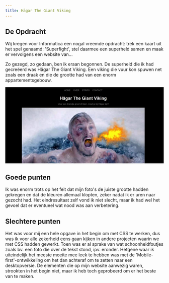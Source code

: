 ```yaml
---
title: Hägar The Giant Viking
---
```


## De Opdracht

Wij kregen voor Informatica een nogal vreemde opdracht: trek een kaart uit het spel genaamd: 'Superfight', stel daarmee een superheld samen en maak er vervolgens een website van...

Zo gezegd, zo gedaan, ben ik eraan begonnen. De superheld die ik had gecreëerd was Hägar The Giant Viking. Een viking die vuur kon spuwen net zoals een draak en die de grootte had van een enorm appartementsgebouw.

![screenshot van deze website](/assets/images/superhero-website.jpg)

## Goede punten

Ik was enorm trots op het feit dat mijn foto's de juiste grootte hadden gekregen en dat de kleuren allemaal klopten, zeker nadat ik er uren naar gezocht had. Het eindresultaat zelf vond ik niet slecht, maar ik had wel het gevoel dat er eventueel wat nood was aan verbetering.

## Slechtere punten

Het was voor mij een hele opgave in het begin om met CSS te werken, dus was ik voor alle zekerheid eens gaan kijken in andere projecten waarin we met CSS hadden gewerkt. Toen was er al sprake van wat schoonheidfoutjes zoals bv. een foto die over de tekst stond, ipv. eronder. Hetgene waar ik uiteindelijk het meeste moeite mee leek te hebben was met de 'Mobile-first'-ontwikkeling om het dan achteraf om te zetten naar een desktopversie. De elementen die op mijn website aanwezig waren, strookten in het begin niet, maar ik heb toch geprobeerd om er het beste van te maken. 

